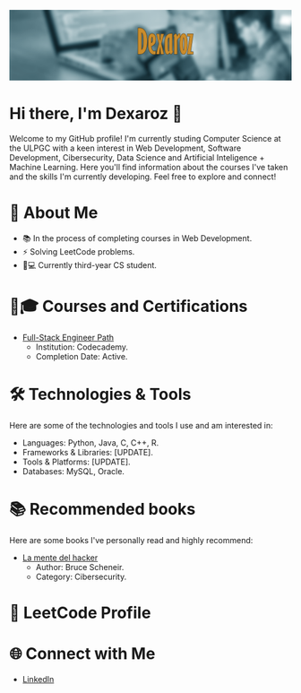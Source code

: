 ![Banner](banner-github.png)

# Hi there, I'm Dexaroz 👋
Welcome to my GitHub profile! I'm currently studing Computer Science at the ULPGC with a keen interest in Web Development, Software Development, Cibersecurity, Data Science and Artificial Inteligence + Machine Learning. Here you'll find information about the courses I've taken and the skills I'm currently developing. Feel free to explore and connect!

# 🚀 About Me
 * 📚 In the process of completing courses in Web Development.
 * ⚡  Solving  LeetCode problems.
 * 🧑💻 Currently third-year CS student.

# 🧑🎓 Courses and Certifications

 * [Full-Stack Engineer Path](https://www.codecademy.com/career-journey/full-stack-engineer)
    * Institution: Codecademy.
    * Completion Date: Active.


# 🛠️ Technologies & Tools
Here are some of the technologies and tools I use and am interested in:

* Languages: Python, Java, C, C++, R.
* Frameworks & Libraries: [UPDATE].
* Tools & Platforms: [UPDATE].
* Databases: MySQL, Oracle.

# 📚 Recommended books
Here are some books I've personally read and highly recommend:

 * [La mente del hacker](https://www.agapea.com/Bruce-Schneier/La-mente-del-hacker-Como-revertir-la-situacion-cuando-las-elites-rompen-las-reglas-9788441548466-i.htm?utm_source=Adwords&utm_medium=cpc&utm_campaign=ShoppingC&gad_source=1&gclid=Cj0KCQjwq_G1BhCSARIsACc7NxqNu3UdnQXaWpV9qzrwQr07Hx8a35__D7Tbf77E9SM4nK4BDP4SUwwaAh3REALw_wcB)
    * Author: Bruce Scheneir.
    * Category: Cibersecurity.

# 📝 LeetCode Profile

# 🌐 Connect with Me
* [LinkedIn](https://www.linkedin.com/in/eduardo-marrero-gonz%C3%A1lez-515848227/)

